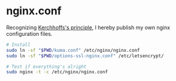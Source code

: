 nginx.conf
========
Recognizing [Kerchhoffs's principle][k], I hereby publish my own nginx
configuration files.

```bash
# Install
sudo ln -sf "$PWD/kuma.conf" /etc/nginx/nginx.conf
sudo ln -sf "$PWD/options-ssl-nginx.conf" /etc/letsencrypt/

# Test if everything's alright
sudo nginx -t -c /etc/nginx/nginx.conf
```

[k]: https://en.wikipedia.org/wiki/Kerckhoffs%27s_principle
